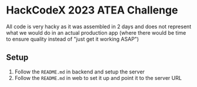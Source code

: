 # HackCodeX 2023 ATEA Challenge

All code is very hacky as it was assembled in 2 days and does not represent what we would do in an actual production app (where there would be time to ensure quality instead of "just get it working ASAP")

## Setup

1. Follow the `README.md` in backend and setup the server
2. Follow the `README.md` in web to set it up and point it to the server URL
